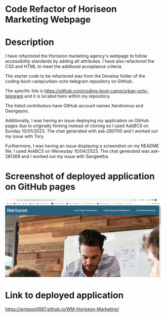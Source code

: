 # Code Refactor of Horiseon Marketing Webpage

# Description #
 I have refactored the Horiseon marketing agency's webpage to follow accessibility standards by adding alt attributes. I have also refactored the CSS and HTML to meet the additonal acceptance criteria.

The starter code to be refactored was from the Develop folder of the coding-boot-camp/urban-octo-telegram repository on GitHub.

The specific link is https://github.com/coding-boot-camp/urban-octo-telegram and it is located here within my repository.

The listed contributors have GitHub account names Xandromus and Georgeyoo.

Additionally, I was having an issue deploying my application on GitHub pages due to originally forking instead of cloning so I used AskBCS on Sunday 10/01/2023. The chat generated with ask-280700 and I worked out my issue with Tory.

Furthermore, I was having an issue displaying a screenshot on my README file. I used AskBCS on Wenesday 10/04/2023. The chat generated was ask-281369 and I worked out my issue with Sangeetha.

# Screenshot of deployed application on GitHub pages #

![Screenshot](assets/images/Horiseon-Marketing-WM-Deployed-Screenshot.png)


# Link to deployed application #
https://wmason1997.github.io/WM-Horiseon-Marketing/

